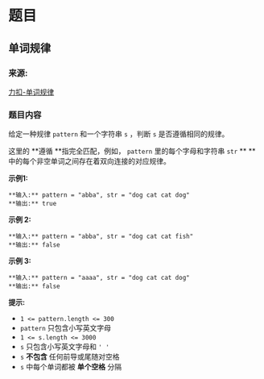 # 题目

## 单词规律

### 来源:

[力扣-单词规律](https://leetcode-cn.com/problems/word-pattern)

### 题目内容

给定一种规律 `pattern` 和一个字符串 `s` ，判断 `s` 是否遵循相同的规律。

这里的  **遵循  **指完全匹配，例如， `pattern` 里的每个字母和字符串 `str` ** **
中的每个非空单词之间存在着双向连接的对应规律。



**示例1:**

    
    
    **输入:** pattern = "abba", str = "dog cat cat dog"
    **输出:** true

**示例 2:**

    
    
    **输入:** pattern = "abba", str = "dog cat cat fish"
    **输出:** false

**示例 3:**

    
    
    **输入:** pattern = "aaaa", str = "dog cat cat dog"
    **输出:** false



**提示:**

  * `1 <= pattern.length <= 300`
  * `pattern` 只包含小写英文字母
  * `1 <= s.length <= 3000`
  * `s` 只包含小写英文字母和 `' '`
  * `s`  **不包含** 任何前导或尾随对空格
  * `s` 中每个单词都被 **单个空格** 分隔

